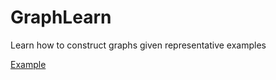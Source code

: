 # GraphLearn
Learn how to construct graphs given representative examples

[Example](http://nbviewer.ipython.org/github/smautner/graphlearn/blob/master/Example.ipynb)

